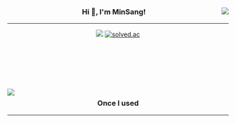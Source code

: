 <div align="center">
  <img align="right" src="https://github-readme-stats.vercel.app/api/top-langs/?username=MinSang22Kim&theme=dracula&exclude_repo=clone-web-scrapper,clone-zoom&hide=Procfile&layout=compact&langs_count=8"/>
<h3>Hi 👋, I'm MinSang!</h3>
<hr></hr>
  <a href="https://hits.seeyoufarm.com"><img src="https://hits.seeyoufarm.com/api/count/incr/badge.svg?url=https%3A%2F%2Fgithub.com%2FMinSang22Kim%2Fhit-counter&count_bg=%236EE459&title_bg=%23555555&icon=&icon_color=%23E7E7E7&title=hits&edge_flat=false"/></a>
  <a href="https://solved.ac/mskim0217"><img alt="solved.ac" src="http://mazassumnida.wtf/api/mini/generate_badge?boj=mskim0217"/></a>

 <br> </br> <br> </br> <br> </br>
  <img align="left" src="https://github-readme-stats.vercel.app/api?username=MinSang22Kim&show_icons=true&theme=dracula"/>
<h3>Once I used</h3>
<hr></hr>

</div>